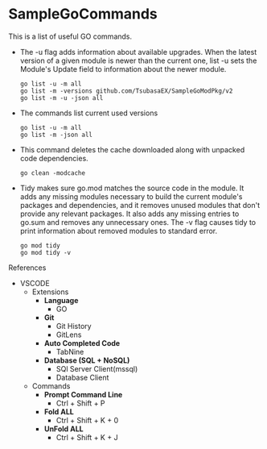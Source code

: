# SampleGoCommands

This is a list of useful GO commands.

- The -u flag adds information about available upgrades. When the latest version of a given module is newer than the current one, list -u sets the Module's Update field to information about the newer module. 
  ```
  go list -u -m all
  go list -m -versions github.com/TsubasaEX/SampleGoModPkg/v2
  go list -m -u -json all
  ```
- The commands list current used versions
   ```
  go list -u -m all
  go list -m -json all
  ```
- This command deletes the cache downloaded along with unpacked code dependencies.
   ```
  go clean -modcache
  ```
- Tidy makes sure go.mod matches the source code in the module. It adds any missing modules necessary to build the current module's packages and dependencies, and it removes unused modules that don't provide any relevant packages. It also adds any missing entries to go.sum and removes any unnecessary ones. The -v flag causes tidy to print information about removed modules to standard error.
   ```
  go mod tidy
  go mod tidy -v 
  ```
  
References
- VSCODE
  - Extensions
    - **Language**
      - GO 
    - **Git**
      - Git History
      - GitLens
    - **Auto Completed Code**
      - TabNine
    - **Database (SQL + NoSQL)**
      - SQl Server Client(mssql)
      - Database Client
  - Commands
    - **Prompt Command Line**
      - Ctrl + Shift + P 
    - **Fold ALL**
      - Ctrl + Shift + K + 0
    - **UnFold ALL**
      - Ctrl + Shift + K + J    

